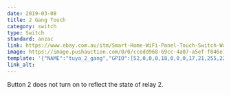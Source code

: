 ```yaml
---
date: 2019-03-08
title: 2 Gang Touch
category: switch
type: Switch
standard: anzac
link: https://www.ebay.com.au/itm/Smart-Home-WiFi-Panel-Touch-Switch-Wall-Control-Light-For-Alexa-Google-Home-AU/292793195329?hash=item442bd59b41:m:mb826J75he1R1yYUORjzKKQ
image: https://image.pushauction.com/0/0/ccedd968-69cc-4a07-a5ef-f846e1b5c221/6314991f-3f7f-4a73-bc56-715bc707999e.jpg
template: '{"NAME":"tuya_2_gang","GPIO":[52,0,0,0,18,0,0,0,17,21,255,22,29],"FLAG":0,"BASE":18}' 
link_alt: 
---
```



Button 2 does not turn on to reflect the state of relay 2.





